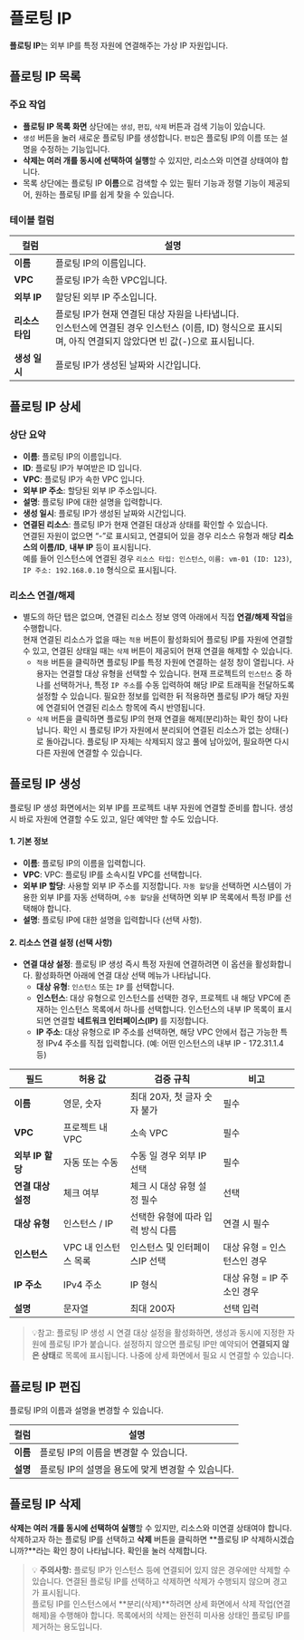 # 플로팅 IP
**플로팅 IP**는 외부 IP를 특정 자원에 연결해주는 가상 IP 자원입니다.

## 플로팅 IP 목록
### 주요 작업
-  **플로팅 IP 목록 화면** 상단에는 `생성`, `편집`, `삭제` 버튼과 검색 기능이 있습니다.
- `생성` 버튼을 눌러 새로운 플로팅 IP를 생성합니다. `편집`은 플로팅 IP의 이름 또는 설명을 수정하는 기능입니다.
- **삭제는 여러 개를 동시에 선택하여 실행**할 수 있지만, 리소스와 미연결 상태여야 합니다.
- 목록 상단에는 플로팅 IP **이름**으로 검색할 수 있는 필터 기능과 정렬 기능이 제공되어, 원하는 플로팅 IP를 쉽게 찾을 수 있습니다.

### 테이블 컬럼
| 컬럼         | 설명                                                     |
|------------|--------------------------------------------------------|
| **이름**     | 플로팅 IP의 이름입니다.                                         |
| **VPC**    | 플로팅 IP가 속한 VPC입니다.                                     |
| **외부 IP**  | 할당된 외부 IP 주소입니다.                                       |
| **리소스 타입** | 플로팅 IP가 현재 연결된 대상 자원을 나타냅니다. <br/>인스턴스에 연결된 경우 인스턴스 (이름, ID) 형식으로 표시되며, 아직 연결되지 않았다면 빈 값(-)으로 표시됩니다.|
| **생성 일시**  | 플로팅 IP가 생성된 날짜와 시간입니다.                                 |


## 플로팅 IP 상세
### 상단 요약
- **이름**: 플로팅 IP의 이름입니다.
- **ID**: 플로팅 IP가 부여받은 ID 입니다.
- **VPC**: 플로팅 IP가 속한 VPC 입니다.
- **외부 IP 주소**: 할당된 외부 IP 주소입니다.
- **설명**: 플로팅 IP에 대한 설명을 입력합니다. 
- **생성 일시**: 플로팅 IP가 생성된 날짜와 시간입니다.
- **연결된 리소스**: 플로팅 IP가 현재 연결된 대상과 상태를 확인할 수 있습니다. <br> 연결된 자원이 없으면 “-”로 표시되고, 연결되어 있을 경우 리소스 유형과 해당 **리소스의 이름/ID**, **내부 IP** 등이 표시됩니다. <br> 예를 들어 인스턴스에 연결된 경우 `리소스 타입: 인스턴스`, `이름: vm-01 (ID: 123)`, `IP 주소: 192.168.0.10` 형식으로 표시됩니다.

### 리소스 연결/해제
- 별도의 하단 탭은 없으며, 연결된 리소스 정보 영역 아래에서 직접 **연결/해제 작업**을 수행합니다. <br> 현재 연결된 리소스가 없을 때는 `적용` 버튼이 활성화되어 플로팅 IP를 자원에 연결할 수 있고, 연결된 상태일 때는 `삭제` 버튼이 제공되어 현재 연결을 해제할 수 있습니다.
  - `적용` 버튼을 클릭하면 플로팅 IP를 특정 자원에 연결하는 설정 창이 열립니다. 사용자는 연결할 대상 유형을 선택할 수 있습니다. 현재 프로젝트의 `인스턴스` 중 하나를 선택하거나, 특정 `IP 주소`를 수동 입력하여 해당 IP로 트래픽을 전달하도록 설정할 수 있습니다. 필요한 정보를 입력한 뒤 적용하면 플로팅 IP가 해당 자원에 연결되어 연결된 리소스 항목에 즉시 반영됩니다.
  - `삭제` 버튼을 클릭하면 플로팅 IP의 현재 연결을 해제(분리)하는 확인 창이 나타납니다. 확인 시 플로팅 IP가 자원에서 분리되어 연결된 리소스가 없는 상태(-)로 돌아갑니다. 플로팅 IP 자체는 삭제되지 않고 풀에 남아있어, 필요하면 다시 다른 자원에 연결할 수 있습니다.

## 플로팅 IP 생성
플로팅 IP 생성 화면에서는 외부 IP를 프로젝트 내부 자원에 연결할 준비를 합니다. 생성 시 바로 자원에 연결할 수도 있고, 일단 예약만 할 수도 있습니다.
#### 1. 기본 정보
- **이름**: 플로팅 IP의 이름을 입력합니다.
- **VPC**: VPC: 플로팅 IP를 소속시킬 VPC를 선택합니다.
- **외부 IP 할당**: 사용할 외부 IP 주소를 지정합니다. `자동 할당`을 선택하면 시스템이 가용한 외부 IP를 자동 선택하며, `수동 할당`을 선택하면 외부 IP 목록에서 특정 IP를 선택해야 합니다.
- **설명**: 플로팅 IP에 대한 설명을 입력합니다 (선택 사항).

#### 2. 리소스 연결 설정 (선택 사항)
- **연결 대상 설정**: 플로팅 IP 생성 즉시 특정 자원에 연결하려면 이 옵션을 활성화합니다. 활성화하면 아래에 연결 대상 선택 메뉴가 나타납니다.
    - **대상 유형**: `인스턴스` 또는 `IP` 를 선택합니다.  
    - **인스턴스**: 대상 유형으로 인스턴스를 선택한 경우, 프로젝트 내 해당 VPC에 존재하는 인스턴스 목록에서 하나를 선택합니다. 인스턴스의 내부 IP 목록이 표시되면 연결할 **네트워크 인터페이스(IP)** 를 지정합니다.
    - **IP 주소**: 대상 유형으로 IP 주소를 선택하면, 해당 VPC 안에서 접근 가능한 특정 IPv4 주소를 직접 입력합니다. (예: 어떤 인스턴스의 내부 IP - 172.31.1.4 등)

| 필드        | 허용 값          | 검증 규칙               | 비고                |
|-----------|---------------|---------------------|-------------------|
| **이름**    | 영문, 숫자        | 최대 20자, 첫 글자 숫자 불가  | 필수                |
| **VPC**   | 프로젝트 내 VPC    | 소속 VPC              | 필수                |
| **외부 IP 할당** | 자동 또는 수동      | 수동 일 경우 외부 IP 선택    | 필수                |
| **연결 대상 설정** | 체크 여부         | 체크 시 대상 유형 설정 필수    | 선택                |
| **대상 유형** | 인스턴스 / IP     | 선택한 유형에 따라 입력 방식 다름 | 연결 시 필수           |
| **인스턴스**  | VPC 내 인스턴스 목록 | 인스턴스 및 인터페이스IP 선택   | 대상 유형 = 인스턴스인 경우  |
| **IP 주소** | IPv4 주소       | IP 형식               | 대상 유형 = IP 주소인 경우 |
| **설명**    | 문자열           | 최대 200자             | 선택 입력             |

> 💡참고: 플로팅 IP 생성 시 연결 대상 설정을 활성화하면, 생성과 동시에 지정한 자원에 플로팅 IP가 붙습니다. 설정하지 않으면 플로팅 IP만 예약되어 **연결되지 않은 상태**로 목록에 표시됩니다. 나중에 상세 화면에서 필요 시 연결할 수 있습니다.

## 플로팅 IP 편집
플로팅 IP의 이름과 설명을 변경할 수 있습니다.

| 컬럼 | 설명                             |
|------|--------------------------------|
| **이름**| 플로팅 IP의 이름을 변경할 수 있습니다.        |
| **설명**| 플로팅 IP의 설명을 용도에 맞게 변경할 수 있습니다. |

## 플로팅 IP 삭제
**삭제는 여러 개를 동시에 선택하여 실행**할 수 있지만, 리소스와 미연결 상태여야 합니다.
삭제하고자 하는 플로팅 IP를 선택하고 **삭제** 버튼을 클릭하면 **플로팅 IP 삭제하시겠습니까?**라는 확인 창이 나타납니다. 확인을 눌러 삭제합니다.  

> 💡 **주의사항:** 플로팅 IP가 인스턴스 등에 연결되어 있지 않은 경우에만 삭제할 수 있습니다. 연결된 플로팅 IP를 선택하고 삭제하면 삭제가 수행되지 않으며 경고가 표시됩니다. <br> 플로팅 IP를 인스턴스에서 **분리(삭제)**하려면 상세 화면에서 삭제 작업(연결 해제)을 수행해야 합니다. 목록에서의 삭제는 완전히 미사용 상태인 플로팅 IP를 제거하는 용도입니다.

